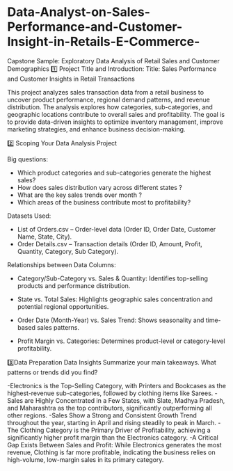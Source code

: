 # Data-Analyst-on-Sales-Performance-and-Customer-Insight-in-Retails-E-Commerce-

Capstone Sample: Exploratory Data Analysis of Retail Sales and Customer Demographics
1️⃣ Project Title and Introduction:
Title: Sales Performance and Customer Insights in Retail Transactions

This project analyzes sales transaction data from a retail business to uncover product performance, regional demand patterns, and revenue distribution. The analysis explores how categories, sub-categories, and geographic locations contribute to overall sales and profitability. The goal is to provide data-driven insights to optimize inventory management, improve marketing strategies, and enhance business decision-making.

2️⃣ Scoping Your Data Analysis Project

Big questions:
- Which product categories and sub-categories generate the highest sales?
- How does sales distribution vary across different states ?
- What are the key sales trends over month ?
- Which areas of the business contribute most to profitability?

Datasets Used:
- List of Orders.csv – Order-level data (Order ID, Order Date, Customer Name, State, City).
- Order Details.csv – Transaction details (Order ID, Amount, Profit, Quantity, Category, Sub Category).

Relationships between Data Columns:
- Category/Sub-Category vs. Sales & Quantity: Identifies top-selling products and performance distribution.

- State vs. Total Sales: Highlights geographic sales concentration and potential
regional opportunities.
- Order Date (Month-Year) vs. Sales Trend: Shows seasonality and time-based sales patterns.
- Profit Margin vs. Categories: Determines product-level or category-level profitability.

3️⃣Data Preparation Data Insights
Summarize your main takeaways. What patterns or trends did you find?

-Electronics is the Top-Selling Category, with Printers and Bookcases as the highest-revenue sub-categories, followed by clothing items like Sarees.
-Sales are Highly Concentrated in a Few States, with Slate, Madhya Pradesh, and Maharashtra as the top contributors, significantly outperforming all other regions.
-Sales Show a Strong and Consistent Growth Trend throughout the year, starting in April and rising steadily to peak in March.
-The Clothing Category is the Primary Driver of Profitability, achieving a significantly higher profit margin than the Electronics category.
-A Critical Gap Exists Between Sales and Profit: While Electronics generates the most revenue, Clothing is far more profitable, indicating the business relies on high-volume, low-margin sales in its primary category.
